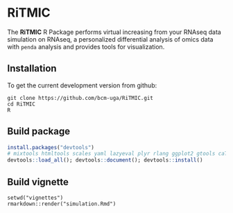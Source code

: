 # RiTMIC
The __RiTMIC__ R Package performs virtual increasing from your RNAseq data simulation on RNAseq, a personalized differential analysis of omics data with `penda` analysis and provides tools for visualization.

## Installation
To get the current development version from github:
```
git clone https://github.com/bcm-uga/RiTMIC.git
cd RiTMIC 
R
```

## Build package

```R
install.packages("devtools")
# mixtools htmltools scales yaml lazyeval plyr rlang ggplot2 gtools caTools KernSmooth
devtools::load_all(); devtools::document(); devtools::install()
```

## Build vignette 
```
setwd("vignettes")
rmarkdown::render("simulation.Rmd")
```
